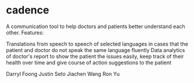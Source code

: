 # cadence

A communication tool to help doctors and patients better understand each other.
Features:

Translations from speech to speech of selected languages in cases that the patient and doctor do not speak the same language fluently
Data analytics of doctor's report to show the patient the issues easily, keep track of their health over time and give course of action suggestions to the patient

Darryl Foong 
Justin Seto
Jiachen Wang
Ron Yu

